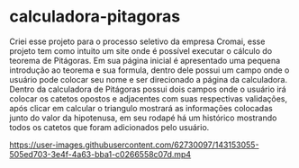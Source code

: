 # calculadora-pitagoras

Criei esse projeto para o processo seletivo da empresa Cromai, esse projeto tem como intuito um site onde é possível executar o cálculo do teorema de Pitágoras. 
Em sua página inicial é apresentado uma pequena introdução ao teorema e sua formula, dentro dele possui um campo onde o usuário pode colocar seu nome e ser direcionado a página da calculadora. 
Dentro da calculadora de Pitágoras possui dois campos onde o usuário irá colocar os catetos opostos e adjacentes com suas respectivas validações, após clicar em calcular o triangulo mostrará as informações colocadas junto do valor da hipotenusa, em seu rodapé há um histórico mostrando todos os catetos que foram adicionados pelo usuário.

https://user-images.githubusercontent.com/62730097/143153055-505ed703-3e4f-4a63-bba1-c0266558c07d.mp4

